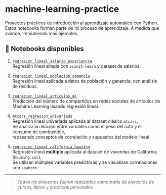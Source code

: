 # machine-learning-practice

Proyectos prácticos de introducción al aprendizaje automático con Python.  
Estos notebooks forman parte de mi proceso de aprendizaje. A medida que avance, iré subiendo más ejemplos.

## 📂 Notebooks disponibles

1. [`regresion_lineal_salario_experiencia`](./regresion_lineal_salario_experiencia.ipynb)  
   Regresión lineal simple con `scikit-learn` y dataset de salarios.

   

 2. [`regresion_lineal_poblacion_ganancia`](./regresion_lineal_poblacion_ganancia.ipynb)  
   Regresión lineal aplicada a datos de población y ganancia, con análisis de residuos.
  
3. [`regresion_lineal_articulos_ml`](./regresion_lineal_articulos_ml.ipynb)  
   Predicción del número de compartidos en redes sociales de artículos de Machine Learning usando regresión lineal.
   
4. [`mtcars_regresion_univariada`](./mtcars_regresion_univariada.ipynb)  
   Regresión lineal univariada aplicada al dataset clásico `mtcars`.  
   Se analiza la relación entre variables como el peso del auto y el consumo de combustible,  
   repasando conceptos de correlación y supuestos del modelo lineal.

5. [`regresion_lineal_california_housing`](./regresion-lineal/housing_regression_multiple.ipynb)  
   Regresión lineal **múltiple** aplicada al dataset de viviendas de California (`housing.csv`).  
   Se utilizan múltiples variables predictoras y se visualizan correlaciones con `seaborn`.


---

>  *Todos los proyectos fueron realizados como parte de ejercicios de cursos, libros y prácticas personales.*
